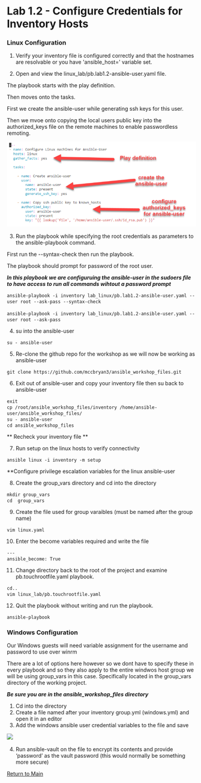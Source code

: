 
# Lab 1.2 - Configure Credentials for Inventory Hosts

### Linux Configuration

1. Verify your inventory file is configured correctly and that the hostnames are resolvable or you have 'ansible_host=' variable set.

2. Open and view the linux_lab/pb.lab1.2-ansible-user.yaml file.

The playbook starts with the play definition.

Then moves onto the tasks.

First we create the ansible-user while generating ssh keys for this user.

Then we mvoe onto copying the local users public key into the authorized_keys file on the remote machines to enable passwordless remoting.

![](/images/lab1.2-ansible-user.png)

3. Run the playbook while specifying the root credentials as parameters to the ansible-playbook command.

First run the --syntax-check then run the playbook.<br>

The playbook should prompt for password of the root user.

***In this playbook we are configuruing the ansible-user in the sudoers file to have access to run all commands wihtout a password prompt***

```
ansible-playbook -i inventory lab_linux/pb.lab1.2-ansible-user.yaml --user root --ask-pass --syntax-check

ansible-playbook -i inventory lab_linux/pb.lab1.2-ansible-user.yaml --user root --ask-pass
````

4. su into the ansible-user

```
su - ansible-user
```

5. Re-clone the github repo for the workshop as we will now be working as ansible-user

```
git clone https://github.com/mccbryan3/ansible_workshop_files.git
```

6. Exit out of ansible-user and copy your inventory file then su back to ansible-user

```
exit
cp /root/ansible_workshop_files/inventory /home/ansible-user/ansible_workshop_files/
su - ansible-user
cd ansible_workshop_files
```

** Recheck your inventory file **

7. Run setup on the linux hosts to verify connectivity

```
ansible linux -i inventory -m setup
```

**Configure privilege escalation variables for the linux ansible-user

8. Create the group_vars directory and cd into the directory
```
mkdir group_vars
cd  group_vars
```

9. Create the file used for group varaibles (must be named after the group name)

```
vim linux.yaml
```

10. Enter the become variables required and write the file

```
---
ansible_become: True
```
11. Change directory back to the root of the project and examine pb.touchrootfile.yaml playbook.
```
cd..
vim linux_lab/pb.touchrootfile.yaml
```
12. Quit the playbook without writing and run the playbook.

```
ansible-playbook 
```

### Windows Configuration

Our Windows guests will need variable assignment for the username and password to use over winrm

There are a lot of options here however so we dont have to specify these in every playbook and so they also apply to the entire windwos host group we will be using group_vars in this case. Specifically located in the group_vars directory of the working project.

***Be sure you are in the ansible_workshop_files directory***

1.	Cd into the directory
2.	Create a file named after your inventory group.yml (windows.yml) and open it in an editor
3.	Add the windows ansible user credential variables to the file and save

![](/images/lab1.2-windows-vars.png)

4.	Run ansible-vault on the file to encrypt its contents and provide ‘password’ as the vault password (this would normally be something more secure)

[Return to Main](/README.md)


